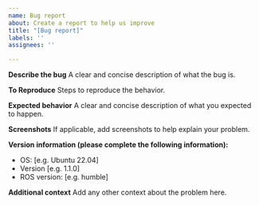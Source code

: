 ```yaml
---
name: Bug report
about: Create a report to help us improve
title: "[Bug report]"
labels: ''
assignees: ''

---
```


**Describe the bug**
A clear and concise description of what the bug is.

**To Reproduce**
Steps to reproduce the behavior.

**Expected behavior**
A clear and concise description of what you expected to happen.

**Screenshots**
If applicable, add screenshots to help explain your problem.

**Version information (please complete the following information):**
- OS: [e.g. Ubuntu 22.04]
- Version [e.g. 1.1.0]
- ROS version: [e.g. humble]

**Additional context**
Add any other context about the problem here.
